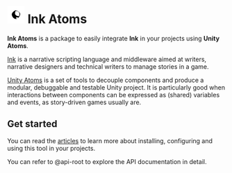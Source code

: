 # ![](images/icon.png) Ink Atoms

**Ink Atoms** is a package to easily integrate **Ink** in your projects using **Unity Atoms**.

[Ink](https://www.inklestudios.com/ink/) is a narrative scripting language and middleware aimed at writers, narrative designers and technical writers to manage stories in a game.

[Unity Atoms](https://github.com/unity-atoms/unity-atoms) is a set of tools to decouple components and produce a modular, debuggable and testable Unity project. It is particularly good when interactions between components can be expressed as (shared) variables and events, as story-driven games usually are.

## Get started

You can read the [articles](articles/intro.html) to learn more about installing, configuring and using this tool in your projects.

You can refer to @api-root to explore the API documentation in detail.